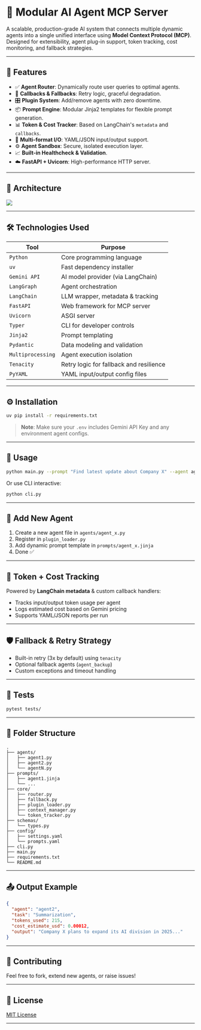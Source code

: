 
# 🧠 Modular AI Agent MCP Server

A scalable, production-grade AI system that connects multiple dynamic agents into a single unified interface using **Model Context Protocol (MCP)**. Designed for extensibility, agent plug-in support, token tracking, cost monitoring, and fallback strategies.

---

## 📌 Features

- ✅ **Agent Router**: Dynamically route user queries to optimal agents.
- 🔁 **Callbacks & Fallbacks**: Retry logic, graceful degradation.
- 🎛️ **Plugin System**: Add/remove agents with zero downtime.
- 📦 **Prompt Engine**: Modular Jinja2 templates for flexible prompt generation.
- 📊 **Token & Cost Tracker**: Based on LangChain's `metadata` and `callbacks`.
- 📁 **Multi-format I/O**: YAML/JSON input/output support.
- ⚙️ **Agent Sandbox**: Secure, isolated execution layer.
- 📈 **Built-in Healthcheck & Validation**.
- ☁️ **FastAPI + Uvicorn**: High-performance HTTP server.

---

## 📐 Architecture


<img src="https://github.com/selvin-paul-raj/Modular-AI-Agent-MCP-Server/blob/sample/flow_diagram.svg">



---

## 🛠️ Technologies Used

| Tool         | Purpose                                 |
|--------------|------------------------------------------|
| `Python`     | Core programming language                |
| `uv`         | Fast dependency installer                |
| `Gemini API` | AI model provider (via LangChain)        |
| `LangGraph`  | Agent orchestration                      |
| `LangChain`  | LLM wrapper, metadata & tracking         |
| `FastAPI`    | Web framework for MCP server             |
| `Uvicorn`    | ASGI server                              |
| `Typer`      | CLI for developer controls               |
| `Jinja2`     | Prompt templating                        |
| `Pydantic`   | Data modeling and validation             |
| `Multiprocessing` | Agent execution isolation         |
| `Tenacity`   | Retry logic for fallback and resilience  |
| `PyYAML`     | YAML input/output config files           |

---

## ⚙️ Installation

```bash
uv pip install -r requirements.txt
````

> **Note**: Make sure your `.env` includes Gemini API Key and any environment agent configs.

---

## 🚀 Usage

```bash
python main.py --prompt "Find latest update about Company X" --agent agent2
```

Or use CLI interactive:

```bash
python cli.py
```

---

## 🧩 Add New Agent

1. Create a new agent file in `agents/agent_x.py`
2. Register in `plugin_loader.py`
3. Add dynamic prompt template in `prompts/agent_x.jinja`
4. Done ✅

---

## 🧪 Token + Cost Tracking

Powered by **LangChain metadata** & custom callback handlers:

* Tracks input/output token usage per agent
* Logs estimated cost based on Gemini pricing
* Supports YAML/JSON reports per run

---

## 🛡️ Fallback & Retry Strategy

* Built-in retry (3x by default) using `tenacity`
* Optional fallback agents (`agent_backup`)
* Custom exceptions and timeout handling

---

## 🧪 Tests

```bash
pytest tests/
```

---

## 🧱 Folder Structure

```
.
├── agents/
│   ├── agent1.py
│   ├── agent2.py
│   └── agentN.py
├── prompts/
│   ├── agent1.jinja
│   └── ...
├── core/
│   ├── router.py
│   ├── fallback.py
│   ├── plugin_loader.py
│   ├── context_manager.py
│   └── token_tracker.py
├── schemas/
│   └── types.py
├── config/
│   ├── settings.yaml
│   └── prompts.yaml
├── cli.py
├── main.py
├── requirements.txt
└── README.md
```

---

## 📤 Output Example

```json
{
  "agent": "agent2",
  "task": "Summarization",
  "tokens_used": 215,
  "cost_estimate_usd": 0.00012,
  "output": "Company X plans to expand its AI division in 2025..."
}
```

---

## 📣 Contributing

Feel free to fork, extend new agents, or raise issues!

---

## 📄 License

[MIT License](LICENSE)

---
